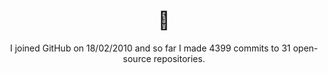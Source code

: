 <h1 align="center">👋</h1>

<p align="center">
  I joined GitHub on 18/02/2010 and so far I made 4399 commits to 31 open-source repositories.
</p>
